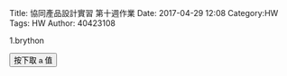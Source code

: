 Title: 協同產品設計實習 第十週作業
Date: 2017-04-29 12:08
Category:HW
Tags: HW
Author: 40423108 



<!-- PELICAN_END_SUMMARY -->

1.brython
<!-- 導入 Brython 標準程式庫 -->
 
<script src="../data/Brython-3.3.1/brython.js"></script>
<script src="../data/Brython-3.3.1/brython_stdlib.js"></script>
 
<!-- 啟動 Brython -->
<script>
window.onload=function(){
// 設定 data/py 為共用程式路徑
brython({debug:1, pythonpath:['./../data/py']});
}
</script>
 
<!-- 以下實際利用  Brython 畫四連桿 trace point 路徑-->
<!--<canvas id="w10" width="800" height="600"></canvas>-->
 
<div id="container" width="600" height="400"></div>
 
<script type="text/python3">
from browser import document as doc
from browser import html
import math
container = doc['container']
degree = math.pi/180
def button1(event):
    a = input("give me a")
    container <= str(math.cos(60*degree)+float(a))
doc["button1"].bind("click", button1)
</script>
<button id="button1">按下取 a 值</button>

